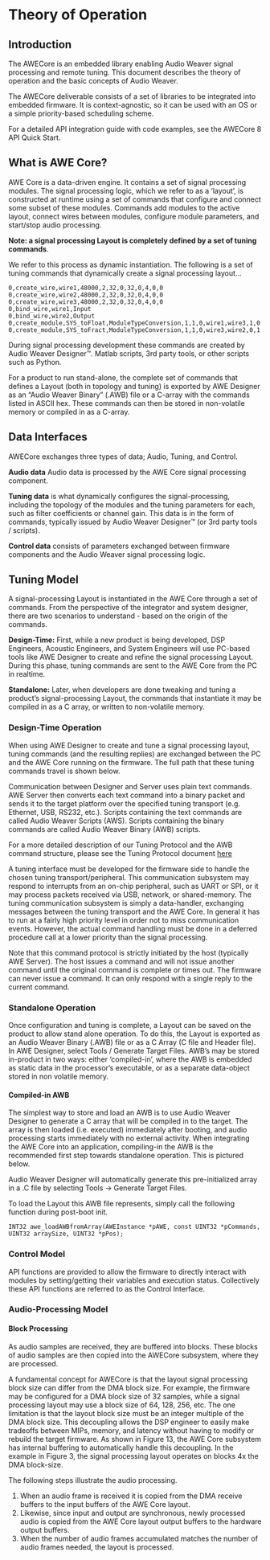 # Theory of Operation

## Introduction

The AWECore is an embedded library enabling Audio Weaver signal processing and remote tuning. This document describes the theory of operation and the basic concepts of Audio Weaver.

The AWECore deliverable consists of a set of libraries to be integrated into embedded firmware. It is context-agnostic, so it can be used with an OS or a simple priority-based scheduling scheme.

For a detailed API integration guide with code examples, see the AWECore 8 API Quick Start.

## What is AWE Core?

AWE Core is a data-driven engine. It contains a set of signal processing modules. The signal processing logic, which we refer to as a ‘layout’, is constructed at runtime using a set of commands that configure and connect some subset of these modules. Commands add modules to the active layout, connect wires between modules, configure module parameters, and start/stop audio processing.

**Note: a signal processing Layout is completely defined by a set of tuning commands**.

We refer to this process as dynamic instantiation. The following is a set of tuning commands that dynamically create a signal processing layout...

```text
0,create_wire,wire1,48000,2,32,0,32,0,4,0,0
0,create_wire,wire2,48000,2,32,0,32,0,4,0,0
0,create_wire,wire3,48000,2,32,0,32,0,4,0,0
0,bind_wire,wire1,Input
0,bind_wire,wire2,Output
0,create_module,SYS_toFloat,ModuleTypeConversion,1,1,0,wire1,wire3,1,0
0,create_module,SYS_toFract,ModuleTypeConversion,1,1,0,wire3,wire2,0,1
```

During signal processing development these commands are created by Audio Weaver Designer™. Matlab scripts, 3rd party tools, or other scripts such as Python.

For a product to run stand-alone, the complete set of commands that defines a Layout \(both in topology and tuning\) is exported by AWE Designer as an “Audio Weaver Binary” \(.AWB\) file or a C-array with the commands listed in ASCII hex. These commands can then be stored in non-volatile memory or compiled in as a C-array.

## Data Interfaces

AWECore exchanges three types of data; Audio, Tuning, and Control.

**Audio data** Audio data is processed by the AWE Core signal processing component.

**Tuning data** is what dynamically configures the signal-processing, including the topology of the modules and the tuning parameters for each, such as filter coefficients or channel gain. This data is in the form of commands, typically issued by Audio Weaver Designer™ \(or 3rd party tools / scripts\).

**Control data** consists of parameters exchanged between firmware components and the Audio Weaver signal processing logic.

## Tuning Model

A signal-processing Layout is instantiated in the AWE Core through a set of commands. From the perspective of the integrator and system designer, there are two scenarios to understand - based on the origin of the commands.

**Design-Time:** First, while a new product is being developed, DSP Engineers, Acoustic Engineers, and System Engineers will use PC-based tools like AWE Designer to create and refine the signal processing Layout. During this phase, tuning commands are sent to the AWE Core from the PC in realtime.

**Standalone:** Later, when developers are done tweaking and tuning a product’s signal-processing Layout, the commands that instantiate it may be compiled in as a C array, or written to non-volatile memory.

### Design-Time Operation

When using AWE Designer to create and tune a signal processing layout, tuning commands \(and the resulting replies\) are exchanged between the PC and the AWE Core running on the firmware. The full path that these tuning commands travel is shown below.

Communication between Designer and Server uses plain text commands. AWE Server then converts each text command into a binary packet and sends it to the target platform over the specified tuning transport \(e.g. Ethernet, USB, RS232, etc.\). Scripts containing the text commands are called Audio Weaver Scripts \(AWS\). Scripts containing the binary commands are called Audio Weaver Binary \(AWB\) scripts.

For a more detailed description of our Tuning Protocol and the AWB command structure, please see the Tuning Protocol document [here](http://download.dspconcepts.com/awecore/a00043.html)

A tuning interface must be developed for the firmware side to handle the chosen tuning transport/peripheral. This communication subsystem may respond to interrupts from an on-chip peripheral, such as UART or SPI, or it may process packets received via USB, network, or shared-memory. The tuning communication subsystem is simply a data-handler, exchanging messages between the tuning transport and the AWE Core. In general it has to run at a fairly high priority level in order not to miss communication events. However, the actual command handling must be done in a deferred procedure call at a lower priority than the signal processing.

Note that this command protocol is strictly initiated by the host \(typically AWE Server\). The host issues a command and will not issue another command until the original command is complete or times out. The firmware can never issue a command. It can only respond with a single reply to the current command.

### Standalone Operation

Once configuration and tuning is complete, a Layout can be saved on the product to allow stand alone operation. To do this, the Layout is exported as an Audio Weaver Binary \(.AWB\) file or as a C Array \(C file and Header file\). In AWE Designer, select Tools / Generate Target Files. AWB’s may be stored in-product in two ways: either ‘compiled-in’, where the AWB is embedded as static data in the processor’s executable, or as a separate data-object stored in non volatile memory.

#### Compiled-in AWB

The simplest way to store and load an AWB is to use Audio Weaver Designer to generate a C array that will be compiled in to the target. The array is then loaded \(i.e. executed\) immediately after booting, and audio processing starts immediately with no external activity. When integrating the AWE Core into an application, compiling-in the AWB is the recommended first step towards standalone operation. This is pictured below.

Audio Weaver Designer will automatically generate this pre-initialized array in a .C file by selecting Tools -&gt; Generate Target Files.

To load the Layout this AWB file represents, simply call the following function during post-boot init.

```text
INT32 awe_loadAWBfromArray(AWEInstance *pAWE, const UINT32 *pCommands, UINT32 arraySize, UINT32 *pPos);
```

### Control Model

API functions are provided to allow the firmware to directly interact with modules by setting/getting their variables and execution status. Collectively these API functions are referred to as the Control Interface.

### Audio-Processing Model

#### Block Processing

As audio samples are received, they are buffered into blocks. These blocks of audio samples are then copied into the AWECore subsystem, where they are processed.

A fundamental concept for AWECore is that the layout signal processing block size can differ from the DMA block size. For example, the firmware may be configured for a DMA block size of 32 samples, while a signal processing layout may use a block size of 64, 128, 256, etc. The one limitation is that the layout block size must be an integer multiple of the DMA block size. This decoupling allows the DSP engineer to easily make tradeoffs between MIPs, memory, and latency without having to modify or rebuild the target firmware. As shown in Figure 13, the AWE Core subsystem has internal buffering to automatically handle this decoupling. In the example in Figure 3, the signal processing layout operates on blocks 4x the DMA block-size.

The following steps illustrate the audio processing.

1. When an audio frame is received it is copied from the DMA receive buffers to the input buffers of the AWE Core layout.
2. Likewise, since input and output are synchronous, newly processed audio is copied from the AWE Core layout output buffers to the hardware output buffers.
3. When the number of audio frames accumulated matches the number of audio frames needed, the layout is processed.

